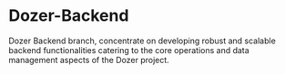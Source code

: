 # Dozer-Backend
Dozer Backend branch, concentrate on developing robust and scalable backend functionalities catering to the core operations and data management aspects of the Dozer project.
